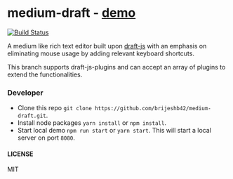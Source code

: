 # medium-draft - [demo](http://bitwiser.in/medium-draft/)

[![Build Status](https://travis-ci.org/brijeshb42/medium-draft.svg?branch=master)](https://travis-ci.org/brijeshb42/medium-draft)

A medium like rich text editor built upon [draft-js](https://facebook.github.io/draft-js/) with an emphasis on eliminating mouse usage by adding relevant keyboard shortcuts.

This branch supports draft-js-plugins and can accept an array of plugins to
extend the functionalities.


### Developer

- Clone this repo `git clone https://github.com/brijeshb42/medium-draft.git`.
- Install node packages `yarn install` or `npm install`.
- Start local demo `npm run start` or `yarn start`. This will start a local server on port `8080`.

#### LICENSE

MIT
